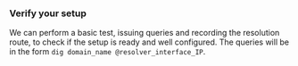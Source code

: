 ### Verify your setup

We can perform a basic test, issuing queries and recording the resolution route, to check if the setup is ready and well configured. The queries will be in the form `dig domain_name @resolver_interface_IP`.

